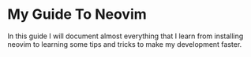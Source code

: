 # My Guide To Neovim

In this guide I will document almost everything that I learn from installing neovim to learning some tips and tricks to make my development faster.
